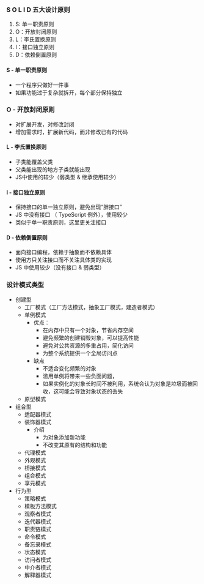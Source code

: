 ### S O L I D 五大设计原则

1. S: 单一职责原则
2. O：开放封闭原则
3. L：李氏置换原则
4. I：接口独立原则
5. D：依赖倒置原则 



#### S - 单一职责原则

- 一个程序只做好一件事
- 如果功能过于复杂就拆开，每个部分保持独立



### O - 开放封闭原则

- 对扩展开发，对修改封闭
- 增加需求时，扩展新代码，而非修改已有的代码



#### L - 李氏置换原则

- 子类能覆盖父类
- 父类能出现的地方子类就能出现
- JS中使用的较少（弱类型 & 继承使用较少）



#### I - 接口独立原则

- 保持接口的单一独立原则，避免出现“胖接口”
- JS 中没有接口 （ TypeScript 例外），使用较少
- 类似于单一职责原则，这里更关注接口



#### D - 依赖倒置原则

- 面向接口编程，依赖于抽象而不依赖具体
- 使用方只关注接口而不关注具体类的实现
- JS 中使用较少（没有接口 & 弱类型）









### 设计模式类型

- 创建型
  - 工厂模式（工厂方法模式，抽象工厂模式，建造者模式）
  - 单例模式
    - 优点： 
      - 在内存中只有一个对象，节省内存空间
      - 避免频繁的创建销毁对象，可以提高性能
      - 避免对公共资源的多重占用，简化访问
      - 为整个系统提供一个全局访问点
    - 缺点
      - 不适合变化频繁的对象
      - 滥用单例将带来一些负面问题，
      - 如果实例化的对象长时间不被利用，系统会认为对象是垃圾而被回收，这可能会导致对象状态的丢失
  - 原型模式
- 组合型
  - 适配器模式
  - 装饰器模式
    - 介绍
      - 为对象添加新功能
      - 不改变其原有的结构和功能
  - 代理模式
  - 外观模式
  - 桥接模式
  - 组合模式
  - 享元模式
- 行为型
  - 策略模式
  - 模板方法模式
  - 观察者模式
  - 迭代器模式
  - 职责链模式
  - 命令模式
  - 备忘录模式
  - 状态模式
  - 访问者模式
  - 中介者模式
  - 解释器模式
